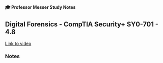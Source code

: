 #### 🎓 Professor Messer Study Notes

##  Digital Forensics - CompTIA Security+ SY0-701 - 4.8

[Link to video](https://youtu.be/UtDWApdO8Zk?si=_snl5iwryp8ynnFH)

### Notes


